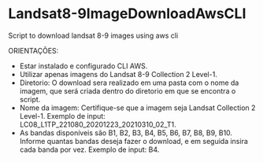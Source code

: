 # Landsat8-9ImageDownloadAwsCLI
Script to download landsat 8-9 images using aws cli


ORIENTAÇÕES:
- Estar instalado e configurado CLI AWS.
- Utilizar apenas imagens do Landsat 8-9 Collection 2 Level-1.
- Diretorio: O download sera realizado em uma pasta com o nome da imagem, que será criada dentro do diretorio em que se encontra o script.
- Nome da imagem: Certifique-se que a imagem seja Landsat Collection 2 Level-1. Exemplo de input: LC08_L1TP_221080_20201223_20210310_02_T1.
- As bandas disponíveis são B1, B2, B3, B4, B5, B6, B7, B8, B9, B10. Informe quantas bandas deseja fazer o download, e em seguida insira cada banda por vez. Exemplo de input: B4.
